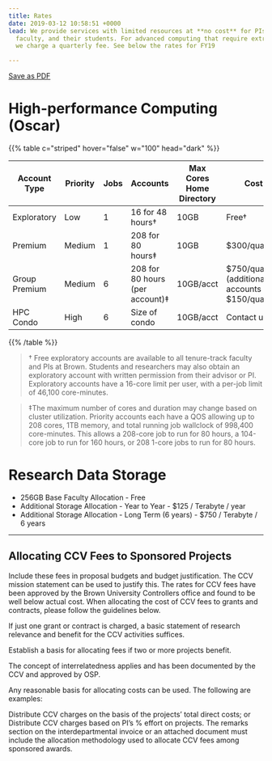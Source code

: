 ```yaml
---
title: Rates
date: 2019-03-12 10:58:51 +0000
lead: We provide services with limited resources at **no cost** for PIs, tenure-track
  faculty, and their students. For advanced computing that require extra resources,
  we charge a quarterly fee. See below the rates for FY19

---
```

<a href="https://pdf-ace.com/pdfme/" target= "_blank">Save as PDF</a>
# High-performance Computing (Oscar)

{{% table c="striped" hover="false" w="100" head="dark" %}}

| Account Type | Priority | Jobs | Accounts | Max Cores	Home Directory | Cost |
| --- | --- | --- | --- | --- | --- |
| Exploratory | Low | 1 | 16 for 48 hours† | 10GB | Free† |
| Premium | Medium | 1 | 208 for 80 hours‡ | 10GB | $300/quarter |
| Group Premium | Medium | 6 | 208 for 80 hours (per account)‡ | 10GB/acct | $750/quarter (additional accounts $150/quarter) |
| HPC Condo | High | 6 | Size of condo | 10GB/acct | Contact us |

{{% /table %}}

> † Free exploratory accounts are available to all tenure-track faculty and PIs at Brown. Students and researchers may also obtain an exploratory account with written permission from their advisor or PI. Exploratory accounts have a 16-core limit per user, with a per-job limit of 46,100 core-minutes.

> ‡The maximum number of cores and duration may change based on cluster utilization. Priority accounts each have a QOS allowing up to 208 cores, 1TB memory, and total running job wallclock of 998,400 core-minutes. This allows a 208-core job to run for 80 hours, a 104-core job to run for 160 hours, or 208 1-core jobs to run for 80 hours.

# Research Data Storage

* 256GB Base Faculty Allocation - Free
* Additional Storage Allocation - Year to Year - $125 / Terabyte / year
* Additional Storage Allocation - Long Term (6 years) - $750 / Terabyte / 6 years

***

## Allocating CCV Fees to Sponsored Projects

Include these fees in proposal budgets and budget justification. The CCV mission statement can be used to justify this. The rates for CCV fees have been approved by the Brown University Controllers office and found to be well below actual cost. When allocating the cost of CCV fees to grants and contracts, please follow the guidelines below.

If just one grant or contract is charged, a basic statement of research relevance and benefit for the CCV activities suffices.

Establish a basis for allocating fees if two or more projects benefit.

The concept of interrelatedness applies and has been documented by the CCV and approved by OSP.

Any reasonable basis for allocating costs can be used. The following are examples:

Distribute CCV charges on the basis of the projects’ total direct costs; or
Distribute CCV charges based on PI’s % effort on projects.
The remarks section on the interdepartmental invoice or an attached document must include the allocation methodology used to allocate CCV fees among sponsored awards.
